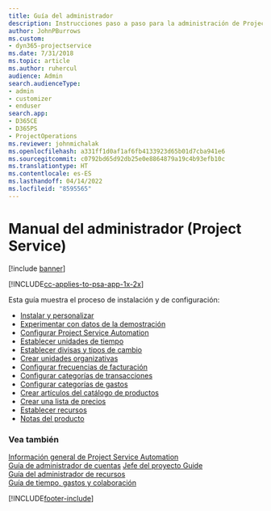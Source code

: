 ```yaml
---
title: Guía del administrador
description: Instrucciones paso a paso para la administración de Project Service
author: JohnPBurrows
ms.custom:
- dyn365-projectservice
ms.date: 7/31/2018
ms.topic: article
ms.author: ruhercul
audience: Admin
search.audienceType:
- admin
- customizer
- enduser
search.app:
- D365CE
- D365PS
- ProjectOperations
ms.reviewer: johnmichalak
ms.openlocfilehash: a331ff1d0af1af6fb4133923d65b01d7cba941e6
ms.sourcegitcommit: c0792bd65d92db25e0e8864879a19c4b93efb10c
ms.translationtype: HT
ms.contentlocale: es-ES
ms.lasthandoff: 04/14/2022
ms.locfileid: "8595565"
---
```

# <a name="administrator-guide-project-service"></a>Manual del administrador (Project Service)

[!include [banner](../includes/psa-now-project-operations.md)]

[!INCLUDE[cc-applies-to-psa-app-1x-2x](../includes/cc-applies-to-psa-app-1x-2x.md)]

Esta guía muestra el proceso de instalación y de configuración:  
  
- [Instalar y personalizar](install-customize.md)
- [Experimentar con datos de la demostración](use-demo-data.md)
- [Configurar Project Service Automation](configure.md)
- [Establecer unidades de tiempo](set-up-time-units.md)
- [Establecer divisas y tipos de cambio](set-up-currencies-exchange-rates.md)
- [Crear unidades organizativas](create-organizational-units.md)
- [Configurar frecuencias de facturación](set-up-invoice-frequencies.md)
- [Configurar categorías de transacciones](configure-transaction-categories.md)
- [Configurar categorías de gastos](configure-expense-categories.md)
- [Crear artículos del catálogo de productos](create-product-catalog-items.md)
- [Crear una lista de precios](create-price-list.md)
- [Establecer recursos](set-up-resources.md)
- [Notas del producto](white-papers.md)
  
### <a name="see-also"></a>Vea también  
 [Información general de Project Service Automation](../psa/overview.md)    
 [Guía de administrador de cuentas](../psa/account-manager-guide.md) [Jefe del proyecto Guide](../psa/project-manager-guide.md)   
 [Guía del administrador de recursos](../psa/resource-manager-guide.md)   
 [Guía de tiempo, gastos y colaboración](../psa/time-expense-collaboration-guide.md)


[!INCLUDE[footer-include](../includes/footer-banner.md)]
